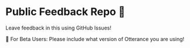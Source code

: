 # Public Feedback Repo 🦦

Leave feedback in this using GitHub Issues!

🧪 For Beta Users: Please include what version of Otterance you are using!
